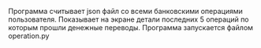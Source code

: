 Программа считывает json файл со всеми банковскими операциями пользователя. Показывает на экране детали последних 5 операций по которым прошли денежные переводы. Программа запускается файлом operation.py 
